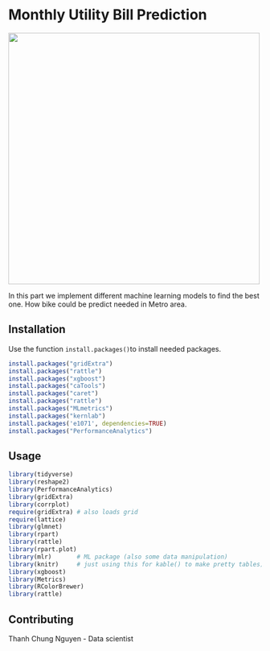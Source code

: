 # Monthly Utility Bill Prediction

<img src="https://i.imgur.com/Q59tXx6.png" width="500">

In this part we implement different machine learning models to find the best one. How bike could be predict needed in Metro area.
## Installation

Use the function `install.packages()`to install needed packages.

```R
install.packages("gridExtra")
install.packages("rattle")
install.packages("xgboost")
install.packages("caTools")
install.packages("caret")
install.packages("rattle")
install.packages("MLmetrics")
install.packages("kernlab")
install.packages('e1071', dependencies=TRUE)
install.packages("PerformanceAnalytics")
```

## Usage

```R
library(tidyverse)
library(reshape2)
library(PerformanceAnalytics)
library(gridExtra)
library(corrplot)
require(gridExtra) # also loads grid
require(lattice)
library(glmnet)
library(rpart)
library(rattle)
library(rpart.plot)
library(mlr)       # ML package (also some data manipulation)
library(knitr)     # just using this for kable() to make pretty tables)
library(xgboost)
library(Metrics)
library(RColorBrewer)
library(rattle)
```

## Contributing

Thanh Chung Nguyen - Data scientist
